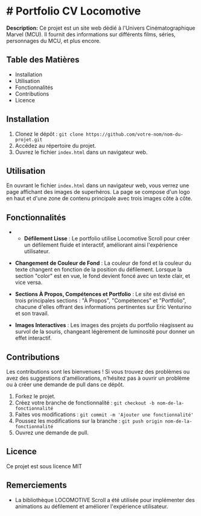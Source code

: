 
# # Portfolio CV Locomotive

**Description:** Ce projet est un site web dédié à l'Univers Cinématographique Marvel (MCU). Il fournit des informations sur différents films, séries, personnages du MCU, et plus encore.

## Table des Matières

-   Installation
-   Utilisation
-   Fonctionnalités
-   Contributions
-   Licence

## Installation

1.  Clonez le dépôt : `git clone https://github.com/votre-nom/nom-du-projet.git`
2.  Accédez au répertoire du projet.
3.  Ouvrez le fichier `index.html` dans un navigateur web.

## Utilisation

En ouvrant le fichier `index.html` dans un navigateur web, vous verrez une page affichant des images de superhéros. La page se compose d'un logo en haut et d'une zone de contenu principale avec trois images côte à côte.

## Fonctionnalités

- -   **Défilement Lisse** : Le portfolio utilise Locomotive Scroll pour créer un défilement fluide et interactif, améliorant ainsi l'expérience utilisateur.
    
-   **Changement de Couleur de Fond** : La couleur de fond et la couleur du texte changent en fonction de la position du défilement. Lorsque la section "color" est en vue, le fond devient foncé avec un texte clair, et vice versa.
    
-   **Sections À Propos, Compétences et Portfolio** : Le site est divisé en trois principales sections : "À Propos", "Compétences" et "Portfolio", chacune d'elles offrant des informations pertinentes sur Eric Venturino et son travail.
    
-   **Images Interactives** : Les images des projets du portfolio réagissent au survol de la souris, changeant légèrement de luminosité pour donner un effet interactif.

## Contributions

Les contributions sont les bienvenues ! Si vous trouvez des problèmes ou avez des suggestions d'améliorations, n'hésitez pas à ouvrir un problème ou à créer une demande de pull dans ce dépôt.

1.  Forkez le projet.
2.  Créez votre branche de fonctionnalité : `git checkout -b nom-de-la-fonctionnalité`
3.  Faites vos modifications : `git commit -m 'Ajouter une fonctionnalité'`
4.  Poussez les modifications sur la branche : `git push origin nom-de-la-fonctionnalité`
5.  Ouvrez une demande de pull.

## Licence

Ce projet est sous licence MIT

## Remerciements


-   La bibliothèque LOCOMOTIVE Scroll a été utilisée pour implémenter des animations au défilement et améliorer l'expérience utilisateur.
